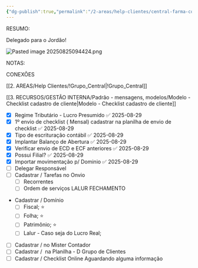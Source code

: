 ```yaml
---
{"dg-publish":true,"permalink":"/2-areas/help-clientes/central-farma-comercio-varejista-455/","dgPassFrontmatter":true,"created":"2025-08-25T09:42:37.296-03:00","updated":"2025-09-08T15:52:46.728-03:00"}
---
```


RESUMO:

Delegado para o Jordão!

![Pasted image 20250825094424.png](/img/user/4.%20ARQUIVOS/Pasted%20image%2020250825094424.png)

NOTAS:


CONEXÕES

[[2. AREAS/Help Clientes/!Grupo_Central\|!Grupo_Central]]

[[3. RECURSOS/GESTÃO INTERNA/Padrão - mensagens, modelos/Modelo - Checklist cadastro de cliente\|Modelo - Checklist cadastro de cliente]]




- [x] Regime Tributário - Lucro Presumido ✅ 2025-08-29
- [x] 1º envio de checklist ( Mensal) cadastrar na planilha de envio de checklist ✅ 2025-08-29
- [x] Tipo de escrituração contábil ✅ 2025-08-29
- [x] Implantar Balanço de Abertura ✅ 2025-08-29
- [x] Verificar envio de ECD e ECF anteriores ✅ 2025-08-29
- [x] Possui Filial? ✅ 2025-08-29
- [x] Importar movimentação p/ Dominio ✅ 2025-08-29
- [ ] Delegar Responsável
- [ ] Cadastrar / Tarefas no Onvio
	- [ ] Recorrentes
	- [ ] Ordem de serviços
	      LALUR
	      FECHAMENTO
- Cadastrar / Domínio
    - [ ] Fiscal; ⭐
    - [ ] Folha; ⭐
    - [ ] Patrimônio; ⭐
    - [ ] Lalur - Caso seja do Lucro Real;
- [ ] Cadastrar / no Mister Contador 
- [ ] Cadastrar /  na Planilha - D Grupo de Clientes
- [ ] Cadastrar / Checklist Online Aguardando alguma informação

